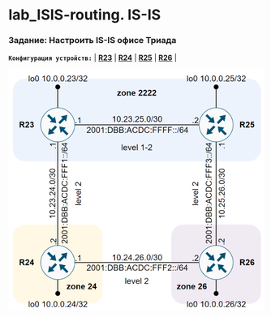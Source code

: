# lab_ISIS-routing. IS-IS

###  Задание: Настроить IS-IS офисе Триада

**`Конфигурация устройств:`**   | **[R23](config/R23)** | **[R24](config/R24)** | **[R25](config/R25)** | **[R26](config/R26)** |

![](https://github.com/gerasev1992/otus_NEP_24-25/blob/main/labs/labs_ISIS_routing/2025-01-16_13-08-56.png)

